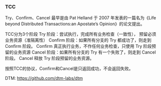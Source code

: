 
### TCC

Try、Confirm、Cancel
最早是由 Pat Helland 于 2007 年发表的一篇名为《Life beyond Distributed Transactions:an Apostate’s Opinion》的论文提出。

TCC分为3个阶段
Try 阶段：尝试执行，完成所有业务检查（一致性）， 预留必须业务资源（准隔离性）
Confirm 阶段：如果所有分支的 Try 都成功了，则走到 Confirm 阶段。 Confirm 真正执行业务，不作任何业务检查，只使用 Try 阶段预留的业务资源
Cancel 阶段：如果所有分支的 Try 有一个失败了，则走到 Cancel 阶段。 Cancel 释放 Try 阶段预留的业务资源。

按照TCC的协议，Confirm和Cancel是只返回成功，不会返回失败。

DTM: https://github.com/dtm-labs/dtm

